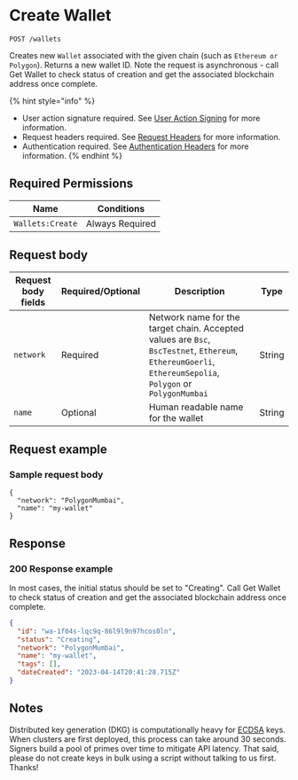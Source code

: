 # Create Wallet

`POST /wallets`

Creates new `Wallet` associated with the given chain (such as `Ethereum or Polygon`). Returns a new wallet ID. Note the request is asynchronous - call Get Wallet to check status of creation and get the associated blockchain address once complete.

{% hint style="info" %}
* User action signature required. See [User Action Signing](../authentication/user-action-signing/) for more information.
* Request headers required. See [Request Headers](../../getting-started/request-headers.md) for more information.
* Authentication required. See [Authentication Headers](../../getting-started/request-headers.md#authentication-headers) for more information.
{% endhint %}

## Required Permissions

| Name             | Conditions      |
| ---------------- | --------------- |
| `Wallets:Create` | Always Required |

## Request body <a href="#request-body" id="request-body"></a>

| Request body fields | Required/Optional | Description                                                                                                                                               | Type   |
| ------------------- | ----------------- | --------------------------------------------------------------------------------------------------------------------------------------------------------- | ------ |
| `network`           | Required          | Network name for the target chain. Accepted values are `Bsc`, `BscTestnet`, `Ethereum`, `EthereumGoerli`, `EthereumSepolia`, `Polygon` or `PolygonMumbai` | String |
| `name`              | Optional          | Human readable name for the wallet                                                                                                                        | String |

## Request example <a href="#request-example.1" id="request-example.1"></a>

### Sample request body <a href="#sample-request" id="sample-request"></a>

```shell
{
  "network": "PolygonMumbai",
  "name": "my-wallet"
}
```

## Response <a href="#response" id="response"></a>

### 200 Response example <a href="#response-example" id="response-example"></a>

In most cases, the initial status should be set to "Creating". Call Get Wallet to check status of creation and get the associated blockchain address once complete.

```json
{
  "id": "wa-1f04s-lqc9q-86l9l9n97hcos0ln",
  "status": "Creating",
  "network": "PolygonMumbai",
  "name": "my-wallet",
  "tags": [],
  "dateCreated": "2023-04-14T20:41:28.715Z"
}
```

## Notes <a href="#notes" id="notes"></a>

Distributed key generation (DKG) is computationally heavy for [ECDSA](https://en.wikipedia.org/wiki/Elliptic\_Curve\_Digital\_Signature\_Algorithm) keys. When clusters are first deployed, this process can take around 30 seconds. Signers build a pool of primes over time to mitigate API latency. That said, please do not create keys in bulk using a script without talking to us first. Thanks!
